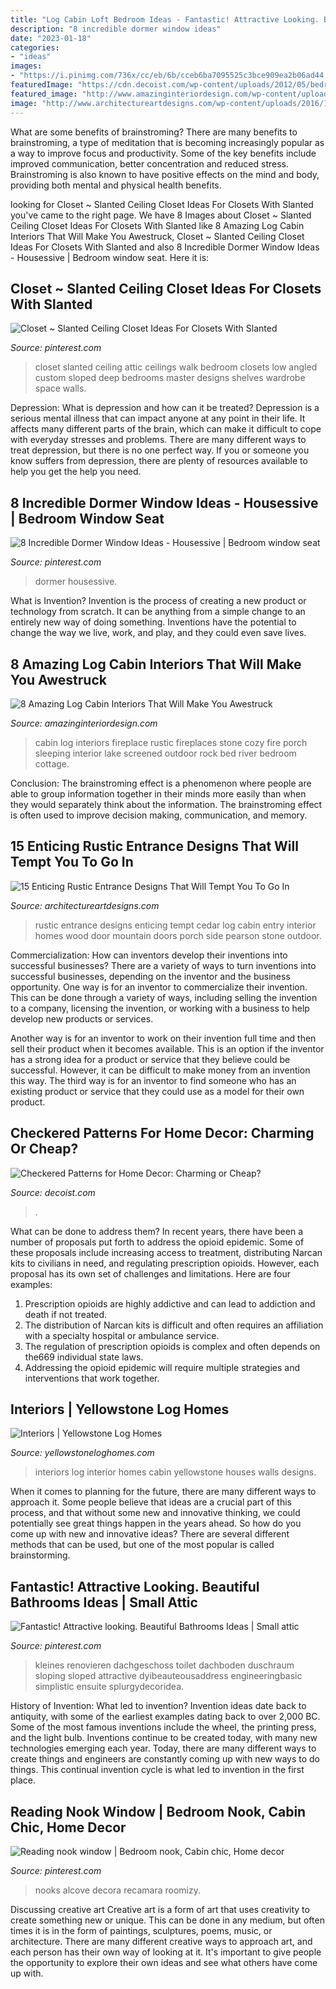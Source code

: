 ```yaml
---
title: "Log Cabin Loft Bedroom Ideas - Fantastic! Attractive Looking. Beautiful Bathrooms Ideas"
description: "8 incredible dormer window ideas"
date: "2023-01-18"
categories:
- "ideas"
images:
- "https://i.pinimg.com/736x/cc/eb/6b/cceb6ba7095525c3bce909ea2b06ad44.jpg"
featuredImage: "https://cdn.decoist.com/wp-content/uploads/2012/05/bedroom-decoration-with-checkered-headboards.jpg"
featured_image: "http://www.amazinginteriordesign.com/wp-content/uploads/2014/07/fi56.jpg"
image: "http://www.architectureartdesigns.com/wp-content/uploads/2016/10/15-Enticing-Rustic-Entrance-Designs-That-Will-Tempt-You-To-Go-In-1.jpg"
---
```



What are some benefits of brainstroming?
There are many benefits to brainstroming, a type of meditation that is becoming increasingly popular as a way to improve focus and productivity. Some of the key benefits include improved communication, better concentration and reduced stress. Brainstroming is also known to have positive effects on the mind and body, providing both mental and physical health benefits.

	

		
looking for Closet ~ Slanted Ceiling Closet Ideas For Closets With Slanted you've came to the right page. We have 8 Images about Closet ~ Slanted Ceiling Closet Ideas For Closets With Slanted like 8 Amazing Log Cabin Interiors That Will Make You Awestruck, Closet ~ Slanted Ceiling Closet Ideas For Closets With Slanted and also 8 Incredible Dormer Window Ideas - Housessive | Bedroom window seat. Here it is:
		
    
## Closet ~ Slanted Ceiling Closet Ideas For Closets With Slanted

<img loading=lazy src="https://i.pinimg.com/736x/79/07/41/790741b23558512df51e99e6d1ddfd84.jpg" onerror="this.onerror=null;this.src='https://tse3.mm.bing.net/th?id=OIP.JNmYHXcdFuWSaUSYuSBLXgHaNK&amp;pid=15.1';" alt="Closet ~ Slanted Ceiling Closet Ideas For Closets With Slanted">

_Source: pinterest.com_

>closet slanted ceiling attic ceilings walk bedroom closets low angled custom sloped deep bedrooms master designs shelves wardrobe space walls. 

	

Depression: What is depression and how can it be treated?
Depression is a serious mental illness that can impact anyone at any point in their life. It affects many different parts of the brain, which can make it difficult to cope with everyday stresses and problems. There are many different ways to treat depression, but there is no one perfect way. If you or someone you know suffers from depression, there are plenty of resources available to help you get the help you need.

    
## 8 Incredible Dormer Window Ideas - Housessive | Bedroom Window Seat

<img loading=lazy src="https://i.pinimg.com/736x/cc/eb/6b/cceb6ba7095525c3bce909ea2b06ad44.jpg" onerror="this.onerror=null;this.src='https://tse3.mm.bing.net/th?id=OIP.7J0UJyEO7d52qk6w60IGWAHaLH&amp;pid=15.1';" alt="8 Incredible Dormer Window Ideas - Housessive | Bedroom window seat">

_Source: pinterest.com_

>dormer housessive. 

	

What is Invention?
Invention is the process of creating a new product or technology from scratch. It can be anything from a simple change to an entirely new way of doing something. Inventions have the potential to change the way we live, work, and play, and they could even save lives.

    
## 8 Amazing Log Cabin Interiors That Will Make You Awestruck

<img loading=lazy src="http://www.amazinginteriordesign.com/wp-content/uploads/2014/07/fi56.jpg" onerror="this.onerror=null;this.src='https://tse2.mm.bing.net/th?id=OIP.nvsJL4vxeKk85sPG4GALagHaLG&amp;pid=15.1';" alt="8 Amazing Log Cabin Interiors That Will Make You Awestruck">

_Source: amazinginteriordesign.com_

>cabin log interiors fireplace rustic fireplaces stone cozy fire porch sleeping interior lake screened outdoor rock bed river bedroom cottage. 

	

Conclusion:
The brainstroming effect is a phenomenon where people are able to group information together in their minds more easily than when they would separately think about the information. The brainstroming effect is often used to improve decision making, communication, and memory.

    
## 15 Enticing Rustic Entrance Designs That Will Tempt You To Go In

<img loading=lazy src="http://www.architectureartdesigns.com/wp-content/uploads/2016/10/15-Enticing-Rustic-Entrance-Designs-That-Will-Tempt-You-To-Go-In-1.jpg" onerror="this.onerror=null;this.src='https://tse2.mm.bing.net/th?id=OIP.ETyQhJoh41kvO3KiuMTQ6QHaLG&amp;pid=15.1';" alt="15 Enticing Rustic Entrance Designs That Will Tempt You To Go In">

_Source: architectureartdesigns.com_

>rustic entrance designs enticing tempt cedar log cabin entry interior homes wood door mountain doors porch side pearson stone outdoor. 

	

Commercialization: How can inventors develop their inventions into successful businesses?
There are a variety of ways to turn inventions into successful businesses, depending on the inventor and the business opportunity. 
One way is for an inventor to commercialize their invention. This can be done through a variety of ways, including selling the invention to a company, licensing the invention, or working with a business to help develop new products or services. 

Another way is for an inventor to work on their invention full time and then sell their product when it becomes available. This is an option if the inventor has a strong idea for a product or service that they believe could be successful. However, it can be difficult to make money from an invention this way. 
The third way is for an inventor to find someone who has an existing product or service that they could use as a model for their own product.

    
## Checkered Patterns For Home Decor: Charming Or Cheap?

<img loading=lazy src="https://cdn.decoist.com/wp-content/uploads/2012/05/bedroom-decoration-with-checkered-headboards.jpg" onerror="this.onerror=null;this.src='https://tse4.mm.bing.net/th?id=OIP.8RHxb9KnDUWhwuZ2KM0D9wHaE7&amp;pid=15.1';" alt="Checkered Patterns for Home Decor: Charming or Cheap?">

_Source: decoist.com_

>. 

	

What can be done to address them?
In recent years, there have been a number of proposals put forth to address the opioid epidemic. Some of these proposals include increasing access to treatment, distributing Narcan kits to civilians in need, and regulating prescription opioids. However, each proposal has its own set of challenges and limitations. Here are four examples:
1) Prescription opioids are highly addictive and can lead to addiction and death if not treated. 
2) The distribution of Narcan kits is difficult and often requires an affiliation with a specialty hospital or ambulance service. 
3) The regulation of prescription opioids is complex and often depends on the669 individual state laws. 
4) Addressing the opioid epidemic will require multiple strategies and interventions that work together.

    
## Interiors | Yellowstone Log Homes

<img loading=lazy src="https://www.yellowstoneloghomes.com/wp-content/uploads/2019/12/8L734544_2-1-768x1160.jpg" onerror="this.onerror=null;this.src='https://tse4.mm.bing.net/th?id=OIP.1DELkmaIQNTbTakfXmCj_AHaLL&amp;pid=15.1';" alt="Interiors | Yellowstone Log Homes">

_Source: yellowstoneloghomes.com_

>interiors log interior homes cabin yellowstone houses walls designs. 

	

When it comes to planning for the future, there are many different ways to approach it. Some people believe that ideas are a crucial part of this process, and that without some new and innovative thinking, we could potentially see great things happen in the years ahead. So how do you come up with new and innovative ideas? There are several different methods that can be used, but one of the most popular is called brainstorming.

    
## Fantastic! Attractive Looking. Beautiful Bathrooms Ideas | Small Attic

<img loading=lazy src="https://i.pinimg.com/736x/f6/7a/9a/f67a9a4053129e67736cdfa6847c5176.jpg" onerror="this.onerror=null;this.src='https://tse2.mm.bing.net/th?id=OIP.0l6qW6z2ynTVIWXZnEISVwHaIb&amp;pid=15.1';" alt="Fantastic! Attractive looking. Beautiful Bathrooms Ideas | Small attic">

_Source: pinterest.com_

>kleines renovieren dachgeschoss toilet dachboden duschraum sloping sloped attractive dyibeauteousaddress engineeringbasic simplistic ensuite splurgydecoridea. 

	

History of Invention: What led to invention?
Invention ideas date back to antiquity, with some of the earliest examples dating back to over 2,000 BC. Some of the most famous inventions include the wheel, the printing press, and the light bulb. Inventions continue to be created today, with many new technologies emerging each year. Today, there are many different ways to create things and engineers are constantly coming up with new ways to do things. This continual invention cycle is what led to invention in the first place.

    
## Reading Nook Window | Bedroom Nook, Cabin Chic, Home Decor

<img loading=lazy src="https://i.pinimg.com/736x/ae/35/fc/ae35fc80648a8799b852c6ed8bab0d73.jpg" onerror="this.onerror=null;this.src='https://tse4.mm.bing.net/th?id=OIP.iS4IspsLmVwcIsjDdnPBuQHaKV&amp;pid=15.1';" alt="Reading nook window | Bedroom nook, Cabin chic, Home decor">

_Source: pinterest.com_

>nooks alcove decora recamara roomizy. 

	

Discussing creative art
Creative art is a form of art that uses creativity to create something new or unique. This can be done in any medium, but often times it is in the form of paintings, sculptures, poems, music, or architecture. There are many different creative ways to approach art, and each person has their own way of looking at it. It's important to give people the opportunity to explore their own ideas and see what others have come up with.

